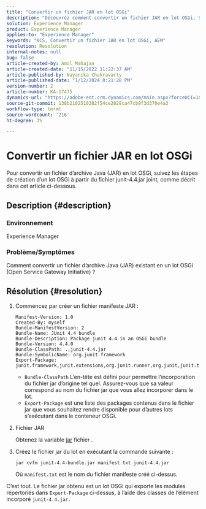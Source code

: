 ```yaml
---
title: "Convertir un fichier JAR en lot OSGi"
description: "Découvrez comment convertir un fichier JAR en lot OSGi. Suivez l’exemple pour créer un lot OSGi à partir du junit-4.4.jar joint."
solution: Experience Manager
product: Experience Manager
applies-to: "Experience Manager"
keywords: "KCS, Convertir un fichier JAR en lot OSGi, AEM"
resolution: Resolution
internal-notes: null
bug: false
article-created-by: Amol Mahajan
article-created-date: "11/15/2022 11:22:37 AM"
article-published-by: Nayanika Chakravarty
article-published-date: "1/12/2024 8:21:28 PM"
version-number: 2
article-number: KA-17475
dynamics-url: "https://adobe-ent.crm.dynamics.com/main.aspx?forceUCI=1&pagetype=entityrecord&etn=knowledgearticle&id=b50610c9-d764-ed11-9561-6045bd006a22"
source-git-commit: 138b2102510382f54ce2028ca47cb9f3d370e4a3
workflow-type: tm+mt
source-wordcount: '216'
ht-degree: 3%

---
```


# Convertir un fichier JAR en lot OSGi


Pour convertir un fichier d’archive Java (JAR) en lot OSGi, suivez les étapes de création d’un lot OSGi à partir du fichier junit-4.4.jar joint, comme décrit dans cet article ci-dessous.

## Description {#description}


### <b>Environnement</b>

Experience Manager

### <b>Problème/Symptômes</b>

Comment convertir un fichier d’archive Java (JAR) existant en un lot OSGi (Open Service Gateway Initiative) ?


## Résolution {#resolution}


1. Commencez par créer un fichier manifeste JAR :



   ```
   Manifest-Version: 1.0
   Created-By: myself
   Bundle-ManifestVersion: 2
   Bundle-Name: JUnit 4.4 bundle
   Bundle-Description: Package junit 4.4 in an OSGi bundle
   Bundle-Version: 4.4.0
   Bundle-ClassPath: .,junit-4.4.jar
   Bundle-SymbolicName: org.junit.framework
   Export-Package: junit.framework,junit.extensions,org.junit.runner,org.junit,junit.textui
   ```







   - `Bundle-ClassPath` L’en-tête est défini pour permettre l’incorporation du fichier jar d’origine tel quel. Assurez-vous que sa valeur correspond au nom du fichier jar que vous allez incorporer dans le lot.
   - `Export-Package` est une liste des packages contenus dans le fichier jar que vous souhaitez rendre disponible pour d’autres lots s’exécutant dans le conteneur OSGi.
2. Fichier JAR<br>


   Obtenez la variable [jar](http://mirrors.ibiblio.org/pub/mirrors/maven2/junit/junit/4.4/junit-4.4.jar) fichier .
3. Créez le fichier jar du lot en exécutant la commande suivante :<br>


   ```
   jar cvfm junit-4.4-bundle.jar manifest.txt junit-4.4.jar
   ```



   Où `manifest.txt` est le nom du fichier manifeste créé ci-dessus.


C’est tout. Le fichier jar obtenu est un lot OSGi qui exporte les modules répertoriés dans `Export-Package` ci-dessus, à l’aide des classes de l’élément incorporé `junit-4.4.jar.`

